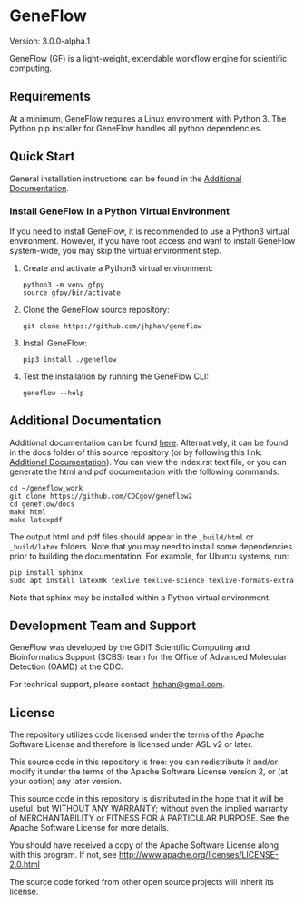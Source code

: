 # GeneFlow

Version: 3.0.0-alpha.1

GeneFlow (GF) is a light-weight, extendable workflow engine for scientific computing.

## Requirements

At a minimum, GeneFlow requires a Linux environment with Python 3. The Python pip installer for GeneFlow handles all python dependencies.

## Quick Start

General installation instructions can be found in the [Additional Documentation](#additional-documentation).

### Install GeneFlow in a Python Virtual Environment

If you need to install GeneFlow, it is recommended to use a Python3 virtual environment. However, if you have root access and want to install GeneFlow system-wide, you may skip the virtual environment step.

1.  Create and activate a Python3 virtual environment:

    ```
    python3 -m venv gfpy
    source gfpy/bin/activate
    ```

2.  Clone the GeneFlow source repository:

    ```
    git clone https://github.com/jhphan/geneflow
    ```

3.  Install GeneFlow:

    ```
    pip3 install ./geneflow
    ```

4.  Test the installation by running the GeneFlow CLI:

    ```
    geneflow --help
    ```

## Additional Documentation

Additional documentation can be found [here](https://geneflow.gitlab.io/). Alternatively, it can be found in the docs folder of this source repository (or by following this link: [Additional Documentation](docs/index.rst)). You can view the index.rst text file, or you can generate the html and pdf documentation with the following commands:

```
cd ~/geneflow_work
git clone https://github.com/CDCgov/geneflow2
cd geneflow/docs
make html
make latexpdf
```

The output html and pdf files should appear in the `_build/html` or `_build/latex` folders. Note that you may need to install some dependencies prior to building the documentation. For example, for Ubuntu systems, run:

```
pip install sphinx
sudo apt install latexmk texlive texlive-science texlive-formats-extra
```

Note that sphinx may be installed within a Python virtual environment.

## Development Team and Support

GeneFlow was developed by the GDIT Scientific Computing and Bioinformatics Support (SCBS) team for the Office of Advanced Molecular Detection (OAMD) at the CDC.

For technical support, please contact jhphan@gmail.com.
  
## License

The repository utilizes code licensed under the terms of the Apache Software
License and therefore is licensed under ASL v2 or later.

This source code in this repository is free: you can redistribute it and/or modify it under
the terms of the Apache Software License version 2, or (at your option) any
later version.

This source code in this repository is distributed in the hope that it will be useful, but WITHOUT ANY
WARRANTY; without even the implied warranty of MERCHANTABILITY or FITNESS FOR A
PARTICULAR PURPOSE. See the Apache Software License for more details.

You should have received a copy of the Apache Software License along with this
program. If not, see http://www.apache.org/licenses/LICENSE-2.0.html

The source code forked from other open source projects will inherit its license.
